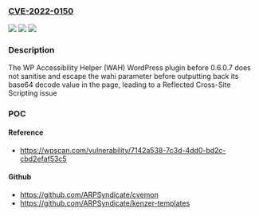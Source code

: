 ### [CVE-2022-0150](https://cve.mitre.org/cgi-bin/cvename.cgi?name=CVE-2022-0150)
![](https://img.shields.io/static/v1?label=Product&message=WP%20Accessibility%20Helper%20(WAH)&color=blue)
![](https://img.shields.io/static/v1?label=Version&message=n%2Fa&color=blue)
![](https://img.shields.io/static/v1?label=Vulnerability&message=CWE-79%20Cross-site%20Scripting%20(XSS)&color=brighgreen)

### Description

The WP Accessibility Helper (WAH) WordPress plugin before 0.6.0.7 does not sanitise and escape the wahi parameter before outputting back its base64 decode value in the page, leading to a Reflected Cross-Site Scripting issue

### POC

#### Reference
- https://wpscan.com/vulnerability/7142a538-7c3d-4dd0-bd2c-cbd2efaf53c5

#### Github
- https://github.com/ARPSyndicate/cvemon
- https://github.com/ARPSyndicate/kenzer-templates

